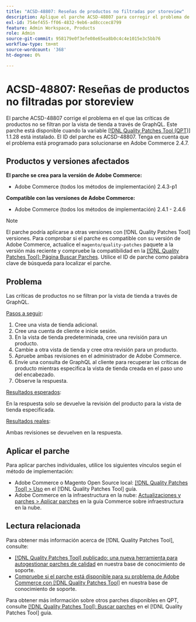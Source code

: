 ```yaml
---
title: "ACSD-48807: Reseñas de productos no filtradas por storeview"
description: Aplique el parche ACSD-48807 para corregir el problema de Adobe Commerce en el que las críticas de productos no se filtran por la vista de tienda a través de GraphQL.
exl-id: 754ef455-ff06-4832-9eb6-ad8cccec8799
feature: Admin Workspace, Products
role: Admin
source-git-commit: 958179e0f3efe08e65ea8b0c4c4e1015e3c5bb76
workflow-type: tm+mt
source-wordcount: '368'
ht-degree: 0%

---
```


# ACSD-48807: Reseñas de productos no filtradas por storeview

El parche ACSD-48807 corrige el problema en el que las críticas de productos no se filtran por la vista de tienda a través de GraphQL. Este parche está disponible cuando la variable [[!DNL Quality Patches Tool (QPT)]](/help/announcements/adobe-commerce-announcements/magento-quality-patches-released-new-tool-to-self-serve-quality-patches.md) 1.1.28 está instalado. El ID del parche es ACSD-48807. Tenga en cuenta que el problema está programado para solucionarse en Adobe Commerce 2.4.7.

## Productos y versiones afectados

**El parche se crea para la versión de Adobe Commerce:**

* Adobe Commerce (todos los métodos de implementación) 2.4.3-p1

**Compatible con las versiones de Adobe Commerce:**

* Adobe Commerce (todos los métodos de implementación) 2.4.1 - 2.4.6

>[!NOTE]
>
>El parche podría aplicarse a otras versiones con [!DNL Quality Patches Tool] versiones. Para comprobar si el parche es compatible con su versión de Adobe Commerce, actualice el `magento/quality-patches` paquete a la versión más reciente y compruebe la compatibilidad en la [[!DNL Quality Patches Tool]: Página Buscar Parches](https://experienceleague.adobe.com/tools/commerce-quality-patches/index.html). Utilice el ID de parche como palabra clave de búsqueda para localizar el parche.

## Problema

Las críticas de productos no se filtran por la vista de tienda a través de GraphQL.

<u>Pasos a seguir</u>:

1. Cree una vista de tienda adicional.
1. Cree una cuenta de cliente e inicie sesión.
1. En la vista de tienda predeterminada, cree una revisión para un producto.
1. Cambie a otra vista de tienda y cree otra revisión para un producto.
1. Apruebe ambas revisiones en el administrador de Adobe Commerce.
1. Envíe una consulta de GraphQL al cliente para recuperar las críticas de producto mientras especifica la vista de tienda creada en el paso uno del encabezado.
1. Observe la respuesta.

<u>Resultados esperados</u>:

En la respuesta solo se devuelve la revisión del producto para la vista de tienda especificada.

<u>Resultados reales</u>:

Ambas revisiones se devuelven en la respuesta.

## Aplicar el parche

Para aplicar parches individuales, utilice los siguientes vínculos según el método de implementación:

* Adobe Commerce o Magento Open Source local: [[!DNL Quality Patches Tool] > Uso](https://experienceleague.adobe.com/docs/commerce-operations/tools/quality-patches-tool/usage.html) en el [!DNL Quality Patches Tool] guía.
* Adobe Commerce en la infraestructura en la nube: [Actualizaciones y parches > Aplicar parches](https://experienceleague.adobe.com/docs/commerce-cloud-service/user-guide/develop/upgrade/apply-patches.html) en la guía Commerce sobre infraestructura en la nube.

## Lectura relacionada

Para obtener más información acerca de [!DNL Quality Patches Tool], consulte:

* [[!DNL Quality Patches Tool] publicado: una nueva herramienta para autogestionar parches de calidad](/help/announcements/adobe-commerce-announcements/magento-quality-patches-released-new-tool-to-self-serve-quality-patches.md) en nuestra base de conocimiento de soporte.
* [Compruebe si el parche está disponible para su problema de Adobe Commerce con [!DNL Quality Patches Tool]](/help/support-tools/patches-available-in-qpt-tool/check-patch-for-magento-issue-with-magento-quality-patches.md) en nuestra base de conocimiento de soporte.

Para obtener más información sobre otros parches disponibles en QPT, consulte [[!DNL Quality Patches Tool]: Buscar parches](https://experienceleague.adobe.com/tools/commerce-quality-patches/index.html) en el [!DNL Quality Patches Tool] guía.
